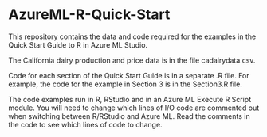 AzureML-R-Quick-Start
=====================

This repository contains the data and code required for the examples in the Quick Start Guide to R in Azure ML Studio. 

The California dairy production and price data is in the file cadairydata.csv. 

Code for each section of the Quick Start Guide is in a separate .R file. For example, the code for the example in Section 3 is in the Section3.R file.

The code examples run in R, RStudio and in an Azure ML Execute R Script module. You will need to change which lines of I/O code are commented out when switching between R/RStudio and Azure ML.  Read the comments in the code to see which lines of code to change. 

